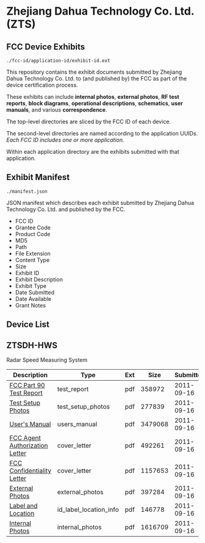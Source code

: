 # Zhejiang Dahua Technology Co. Ltd. (ZTS)
## FCC Device Exhibits

```
./fcc-id/application-id/exhibit-id.ext
```

This repository contains the exhibit documents submitted by Zhejiang Dahua Technology Co. Ltd. to (and published by) the FCC as part of the device certification process.

These exhibits can include **internal photos**, **external photos**, **RF test reports**, **block diagrams**, **operational descriptions**, **schematics**, **user manuals**, and various **correspondence**.

The top-level directories are sliced by the FCC ID of each device.

The second-level directories are named according to the application UUIDs. *Each FCC ID includes one or more application.*

Within each application directory are the exhibits submitted with that application. 

## Exhibit Manifest

```
./manifest.json
```

JSON manifest which describes each exhibit submitted by Zhejiang Dahua Technology Co. Ltd. and published by the FCC.

- FCC ID
- Grantee Code
- Product Code
- MD5
- Path
- File Extension
- Content Type
- Size
- Exhibit ID
- Exhibit Description
- Exhibit Type
- Date Submitted
- Date Available
- Grant Notes

## Device List
## ZTSDH-HWS
Radar Speed Measuring System

| Description | Type | Ext | Size | Submitted | Available |
| ----------- | ---- | --- | ---- | --------- | --------- |
| [FCC Part 90 Test Report](ZTSDH-HWS/8b43814c1a9f09a9ed1ad3881cca72d5/1543197.pdf) | test_report | pdf | 358972 | 2011-09-16 | 2011-09-16 |
| [Test Setup Photos](ZTSDH-HWS/8b43814c1a9f09a9ed1ad3881cca72d5/1543196.pdf) | test_setup_photos | pdf | 277839 | 2011-09-16 | 2011-09-16 |
| [User's Manual](ZTSDH-HWS/8b43814c1a9f09a9ed1ad3881cca72d5/1543198.pdf) | users_manual | pdf | 3479068 | 2011-09-16 | 2011-09-16 |
| [FCC Agent Authorization Letter](ZTSDH-HWS/8b43814c1a9f09a9ed1ad3881cca72d5/1543166.pdf) | cover_letter | pdf | 492261 | 2011-09-16 | 2011-09-16 |
| [FCC Confidentiality Letter](ZTSDH-HWS/8b43814c1a9f09a9ed1ad3881cca72d5/1543167.pdf) | cover_letter | pdf | 1157653 | 2011-09-16 | 2011-09-16 |
| [External Photos](ZTSDH-HWS/8b43814c1a9f09a9ed1ad3881cca72d5/1543193.pdf) | external_photos | pdf | 397284 | 2011-09-16 | 2011-09-16 |
| [Label and Location](ZTSDH-HWS/8b43814c1a9f09a9ed1ad3881cca72d5/1543195.pdf) | id_label_location_info | pdf | 146778 | 2011-09-16 | 2011-09-16 |
| [Internal Photos](ZTSDH-HWS/8b43814c1a9f09a9ed1ad3881cca72d5/1543194.pdf) | internal_photos | pdf | 1616709 | 2011-09-16 | 2011-09-16 |
